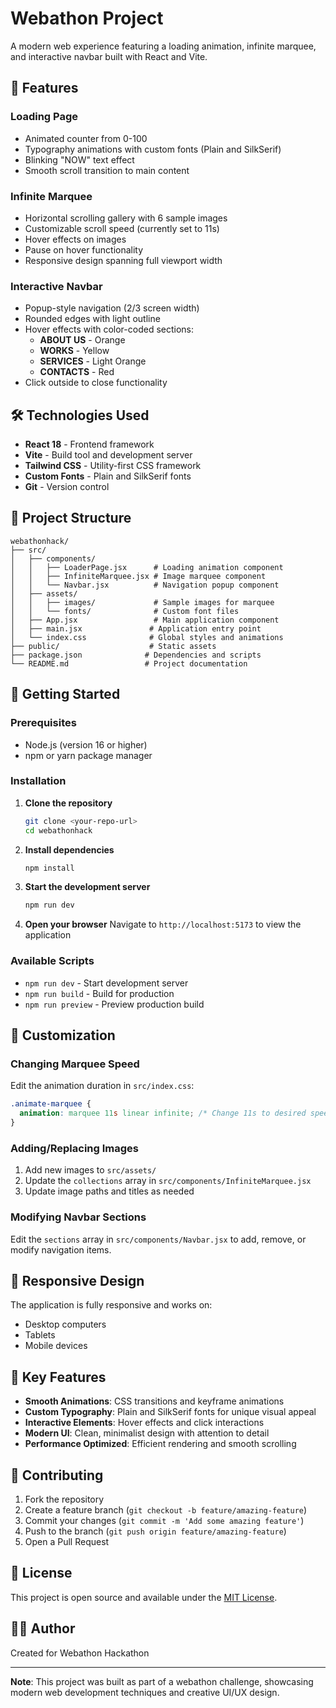 # Webathon Project

A modern web experience featuring a loading animation, infinite marquee, and interactive navbar built with React and Vite.

## 🚀 Features

### Loading Page
- Animated counter from 0-100
- Typography animations with custom fonts (Plain and SilkSerif)
- Blinking "NOW" text effect
- Smooth scroll transition to main content

### Infinite Marquee
- Horizontal scrolling gallery with 6 sample images
- Customizable scroll speed (currently set to 11s)
- Hover effects on images
- Pause on hover functionality
- Responsive design spanning full viewport width

### Interactive Navbar
- Popup-style navigation (2/3 screen width)
- Rounded edges with light outline
- Hover effects with color-coded sections:
  - **ABOUT US** - Orange
  - **WORKS** - Yellow
  - **SERVICES** - Light Orange
  - **CONTACTS** - Red
- Click outside to close functionality

## 🛠️ Technologies Used

- **React 18** - Frontend framework
- **Vite** - Build tool and development server
- **Tailwind CSS** - Utility-first CSS framework
- **Custom Fonts** - Plain and SilkSerif fonts
- **Git** - Version control

## 📁 Project Structure

```
webathonhack/
├── src/
│   ├── components/
│   │   ├── LoaderPage.jsx      # Loading animation component
│   │   ├── InfiniteMarquee.jsx # Image marquee component
│   │   └── Navbar.jsx          # Navigation popup component
│   ├── assets/
│   │   ├── images/             # Sample images for marquee
│   │   └── fonts/              # Custom font files
│   ├── App.jsx                 # Main application component
│   ├── main.jsx               # Application entry point
│   └── index.css              # Global styles and animations
├── public/                    # Static assets
├── package.json              # Dependencies and scripts
└── README.md                 # Project documentation
```

## 🚀 Getting Started

### Prerequisites
- Node.js (version 16 or higher)
- npm or yarn package manager

### Installation

1. **Clone the repository**
   ```bash
   git clone <your-repo-url>
   cd webathonhack
   ```

2. **Install dependencies**
   ```bash
   npm install
   ```

3. **Start the development server**
   ```bash
   npm run dev
   ```

4. **Open your browser**
   Navigate to `http://localhost:5173` to view the application

### Available Scripts

- `npm run dev` - Start development server
- `npm run build` - Build for production
- `npm run preview` - Preview production build

## 🎨 Customization

### Changing Marquee Speed
Edit the animation duration in `src/index.css`:
```css
.animate-marquee {
  animation: marquee 11s linear infinite; /* Change 11s to desired speed */
}
```

### Adding/Replacing Images
1. Add new images to `src/assets/`
2. Update the `collections` array in `src/components/InfiniteMarquee.jsx`
3. Update image paths and titles as needed

### Modifying Navbar Sections
Edit the `sections` array in `src/components/Navbar.jsx` to add, remove, or modify navigation items.

## 📱 Responsive Design

The application is fully responsive and works on:
- Desktop computers
- Tablets
- Mobile devices

## 🎯 Key Features

- **Smooth Animations**: CSS transitions and keyframe animations
- **Custom Typography**: Plain and SilkSerif fonts for unique visual appeal
- **Interactive Elements**: Hover effects and click interactions
- **Modern UI**: Clean, minimalist design with attention to detail
- **Performance Optimized**: Efficient rendering and smooth scrolling

## 🤝 Contributing

1. Fork the repository
2. Create a feature branch (`git checkout -b feature/amazing-feature`)
3. Commit your changes (`git commit -m 'Add some amazing feature'`)
4. Push to the branch (`git push origin feature/amazing-feature`)
5. Open a Pull Request

## 📄 License

This project is open source and available under the [MIT License](LICENSE).

## 👨‍💻 Author

Created for Webathon Hackathon

---

**Note**: This project was built as part of a webathon challenge, showcasing modern web development techniques and creative UI/UX design. 